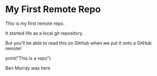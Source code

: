 # My First Remote Repo

This is my first remote repo.

It started life as a local git repository.

But you'll be able to read this on GitHub when we put it onto a GitHub remote!

print("This is a repo")

Ben Murray was here
